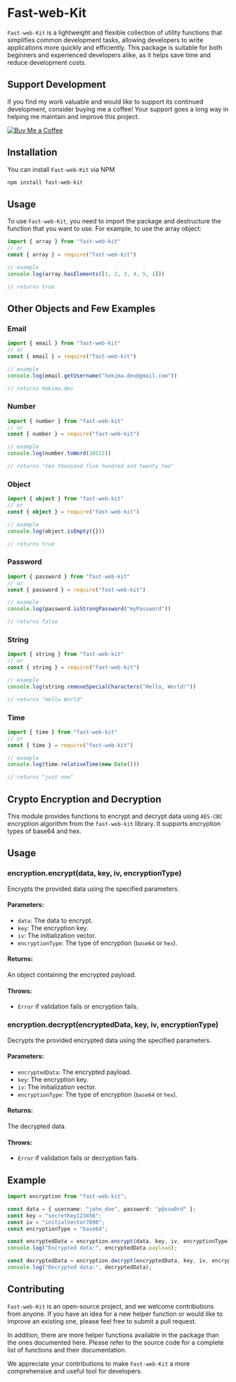 # Fast-web-Kit

`Fast-web-Kit` is a lightweight and flexible collection of utility functions that simplifies common development tasks, allowing developers to write applications more quickly and efficiently. This package is suitable for both beginners and experienced developers alike, as it helps save time and reduce development costs.

## Support Development

If you find my work valuable and would like to support its continued development, consider buying me a coffee! Your support goes a long way in helping me maintain and improve this project.

[![Buy Me a Coffee](https://img.shields.io/badge/Buy%20Me%20a%20Coffee-%E2%98%95-brightgreen)](https://www.buymeacoffee.com/hekimapro)


## Installation

You can install `Fast-web-Kit` via NPM

```bash
npm install fast-web-kit
```

## Usage

To use `Fast-web-Kit`, you need to import the package and destructure the function that you want to use.
For example, to use the array object:

```typescript
import { array } from "fast-web-kit"
// or
const { array } = require("fast-web-kit")

// example
console.log(array.hasElements([1, 2, 3, 4, 5, 1]))

// returns true
```

## Other Objects and Few Examples

### Email

```typescript
import { email } from "fast-web-kit"
// or
const { email } = require("fast-web-kit")

// example
console.log(email.getUsername("hekima.dev@gmail.com"))

// returns hekima.dev
```

### Number

```typescript
import { number } from "fast-web-kit"
// or
const { number } = require("fast-web-kit")

// example
console.log(number.toWord(10522))

// returns "ten thousand five hundred and twenty two"
```

### Object

```typescript
import { object } from "fast-web-kit"
// or
const { object } = require("fast-web-kit")

// example
console.log(object.isEmpty({}))

// returns true
```

### Password

```typescript
import { password } from "fast-web-kit"
// or
const { password } = require("fast-web-kit")

// example
console.log(password.isStrongPassword("myPassword"))

// returns false
```

### String

```typescript
import { string } from "fast-web-kit"
// or
const { string } = require("fast-web-kit")

// example
console.log(string.removeSpecialCharacters("Hello, World!"))

// returns "Hello World"
```

### Time

```typescript
import { time } from "fast-web-kit"
// or
const { time } = require("fast-web-kit")

// example
console.log(time.relativeTime(new Date()))

// returns "just now"
```

## Crypto Encryption and Decryption

This module provides functions to encrypt and decrypt data using `AES-CBC` encryption algorithm from the `fast-web-kit` library. It supports encryption types of base64 and hex.

## Usage

### encryption.encrypt(data, key, iv, encryptionType)

Encrypts the provided data using the specified parameters.

#### Parameters:

- `data`: The data to encrypt.
- `key`: The encryption key.
- `iv`: The initialization vector.
- `encryptionType`: The type of encryption (`base64` or `hex`).

#### Returns:

An object containing the encrypted payload.

#### Throws:

- `Error` if validation fails or encryption fails.

### encryption.decrypt(encryptedData, key, iv, encryptionType)

Decrypts the provided encrypted data using the specified parameters.

#### Parameters:

- `encryptedData`: The encrypted payload.
- `key`: The encryption key.
- `iv`: The initialization vector.
- `encryptionType`: The type of encryption (`base64` or `hex`).

#### Returns:

The decrypted data.

#### Throws:

- `Error` if validation fails or decryption fails.

## Example

```typescript
import encryption from "fast-web-kit";

const data = { username: "john_doe", password: "p@ssw0rd" };
const key = "secretKey123456";
const iv = "initialVector7890";
const encryptionType = "base64";

const encryptedData = encryption.encrypt(data, key, iv, encryptionType);
console.log("Encrypted data:", encryptedData.payload);

const decryptedData = encryption.decrypt(encryptedData, key, iv, encryptionType);
console.log("Decrypted data:", decryptedData);
```

## Contributing

`Fast-web-Kit` is an open-source project, and we welcome contributions from anyone. If you have an idea for a new helper function or would like to improve an existing one, please feel free to submit a pull request.

In addition, there are more helper functions available in the package than the ones documented here. Please refer to the source code for a complete list of functions and their documentation.

We appreciate your contributions to make `Fast-web-Kit` a more comprehensive and useful tool for developers.